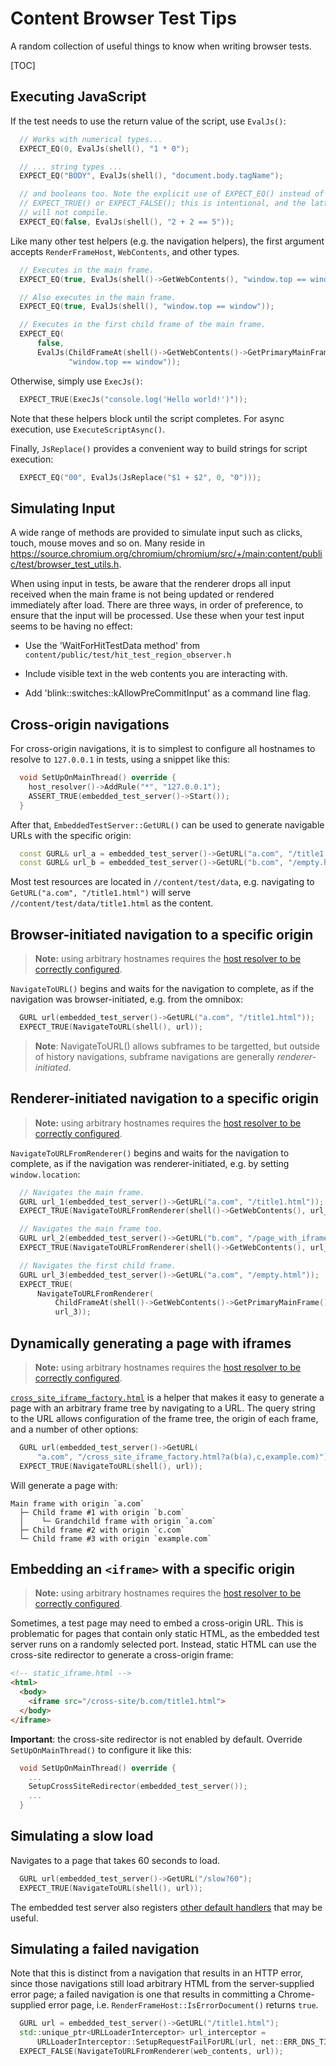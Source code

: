 # Content Browser Test Tips

A random collection of useful things to know when writing browser tests.

[TOC]

## Executing JavaScript

If the test needs to use the return value of the script, use `EvalJs()`:

```c++
  // Works with numerical types...
  EXPECT_EQ(0, EvalJs(shell(), "1 * 0");

  // ... string types ...
  EXPECT_EQ("BODY", EvalJs(shell(), "document.body.tagName");

  // and booleans too. Note the explicit use of EXPECT_EQ() instead of
  // EXPECT_TRUE() or EXPECT_FALSE(); this is intentional, and the latter
  // will not compile.
  EXPECT_EQ(false, EvalJs(shell(), "2 + 2 == 5"));
```

Like many other test helpers (e.g. the navigation helpers), the first argument
accepts `RenderFrameHost`, `WebContents`, and other types.

```c++
  // Executes in the main frame.
  EXPECT_EQ(true, EvalJs(shell()->GetWebContents(), "window.top == window"));

  // Also executes in the main frame.
  EXPECT_EQ(true, EvalJs(shell(), "window.top == window"));

  // Executes in the first child frame of the main frame.
  EXPECT_EQ(
      false,
      EvalJs(ChildFrameAt(shell()->GetWebContents()->GetPrimaryMainFrame(), 0),
             "window.top == window"));
```

Otherwise, simply use `ExecJs()`:

```c++
  EXPECT_TRUE(ExecJs("console.log('Hello world!')"));
```

Note that these helpers block until the script completes. For async
execution, use `ExecuteScriptAsync()`.

Finally, `JsReplace()` provides a convenient way to build strings for script
execution:

```c++
  EXPECT_EQ("00", EvalJs(JsReplace("$1 + $2", 0, "0")));
```

## Simulating Input

A wide range of methods are provided to simulate input such as clicks, touch,
mouse moves and so on. Many reside in
https://source.chromium.org/chromium/chromium/src/+/main:content/public/test/browser_test_utils.h.

When using input in tests, be aware that the renderer drops all input
received when the main frame is not being updated or rendered immediately
after load. There are three ways, in order of preference, to ensure that
the input will be processed. Use these when your test input seems to be having
no effect:

* Use the 'WaitForHitTestData method' from
  `content/public/test/hit_test_region_observer.h`

* Include visible text in the web contents you are interacting with.

* Add 'blink::switches::kAllowPreCommitInput' as a command line flag.

## Cross-origin navigations

For cross-origin navigations, it is to simplest to configure all hostnames to
resolve to `127.0.0.1` in tests, using a snippet like this:

```c++
  void SetUpOnMainThread() override {
    host_resolver()->AddRule("*", "127.0.0.1");
    ASSERT_TRUE(embedded_test_server()->Start());
  }
```

After that, `EmbeddedTestServer::GetURL()` can be used to generate navigable
URLs with the specific origin:

```c++
  const GURL& url_a = embedded_test_server()->GetURL("a.com", "/title1.html");
  const GURL& url_b = embedded_test_server()->GetURL("b.com", "/empty.html");
```

Most test resources are located in `//content/test/data`, e.g. navigating to
`GetURL("a.com", "/title1.html")` will serve `//content/test/data/title1.html`
as the content.

## Browser-initiated navigation to a specific origin

> **Note:** using arbitrary hostnames requires the [host resolver to
> be correctly configured][host-resolver-config].

`NavigateToURL()` begins and waits for the navigation to complete, as if the
navigation was browser-initiated, e.g. from the omnibox:

```c++
  GURL url(embedded_test_server()->GetURL("a.com", "/title1.html"));
  EXPECT_TRUE(NavigateToURL(shell(), url));
```

> **Note**: NavigateToURL() allows subframes to be targetted, but outside of history
> navigations, subframe navigations are generally _renderer-initiated_.

## Renderer-initiated navigation to a specific origin

> **Note:** using arbitrary hostnames requires the [host resolver to
> be correctly configured][host-resolver-config].

`NavigateToURLFromRenderer()` begins and waits for the navigation to complete,
as if the navigation was renderer-initiated, e.g. by setting `window.location`:

```c++
  // Navigates the main frame.
  GURL url_1(embedded_test_server()->GetURL("a.com", "/title1.html"));
  EXPECT_TRUE(NavigateToURLFromRenderer(shell()->GetWebContents(), url_1));

  // Navigates the main frame too.
  GURL url_2(embedded_test_server()->GetURL("b.com", "/page_with_iframe.html"));
  EXPECT_TRUE(NavigateToURLFromRenderer(shell()->GetWebContents(), url_2));

  // Navigates the first child frame.
  GURL url_3(embedded_test_server()->GetURL("a.com", "/empty.html"));
  EXPECT_TRUE(
      NavigateToURLFromRenderer(
          ChildFrameAt(shell()->GetWebContents()->GetPrimaryMainFrame(), 0),
          url_3));
```

## Dynamically generating a page with iframes

> **Note:** using arbitrary hostnames requires the [host resolver to
> be correctly configured][host-resolver-config].

[`cross_site_iframe_factory.html`][cross-site-iframe-factory] is a helper that
makes it easy to generate a page with an arbitrary frame tree by navigating to
a URL. The query string to the URL allows configuration of the frame tree, the
origin of each frame, and a number of other options:

```c++
  GURL url(embedded_test_server()->GetURL(
      "a.com", "/cross_site_iframe_factory.html?a(b(a),c,example.com)"));
  EXPECT_TRUE(NavigateToURL(shell(), url));
```

Will generate a page with:

```
Main frame with origin `a.com`
  ├─ Child frame #1 with origin `b.com`
  │    └─ Grandchild frame with origin `a.com`
  ├─ Child frame #2 with origin `c.com`
  └─ Child frame #3 with origin `example.com`
```

## Embedding an `<iframe>` with a specific origin

> **Note:** using arbitrary hostnames requires the [host resolver to
> be correctly configured][host-resolver-config].

Sometimes, a test page may need to embed a cross-origin URL. This is
problematic for pages that contain only static HTML, as the embedded test
server runs on a randomly selected port. Instead, static HTML can use the
cross-site redirector to generate a cross-origin frame:

```html
<!-- static_iframe.html -->
<html>
  <body>
    <iframe src="/cross-site/b.com/title1.html">
  </body>
</iframe>
```

**Important**: the cross-site redirector is not enabled by default.
Override `SetUpOnMainThread()` to configure it like this:

```c++
  void SetUpOnMainThread() override {
    ...
    SetupCrossSiteRedirector(embedded_test_server());
    ...
  }
```

## Simulating a slow load

Navigates to a page that takes 60 seconds to load.

```c++
  GURL url(embedded_test_server()->GetURL("/slow?60");
  EXPECT_TRUE(NavigateToURL(shell(), url));
```

The embedded test server also registers [other default
handlers][test-server-default-handlers] that may be useful.

## Simulating a failed navigation

Note that this is distinct from a navigation that results in an HTTP error,
since those navigations still load arbitrary HTML from the server-supplied error
page; a failed navigation is one that results in committing a Chrome-supplied
error page, i.e. `RenderFrameHost::IsErrorDocument()` returns `true`.

```c++
  GURL url = embedded_test_server()->GetURL("/title1.html");
  std::unique_ptr<URLLoaderInterceptor> url_interceptor =
      URLLoaderInterceptor::SetupRequestFailForURL(url, net::ERR_DNS_TIMED_OUT);
  EXPECT_FALSE(NavigateToURLFromRenderer(web_contents, url));
```

[host-resolver-config]: README.md#Cross_origin-navigations
[cross-site-iframe-factory]: https://source.chromium.org/chromium/chromium/src/+/main:content/test/data/cross_site_iframe_factory.html
[test-server-default-handlers]: https://source.chromium.org/chromium/chromium/src/+/main:net/test/embedded_test_server/default_handlers.cc

